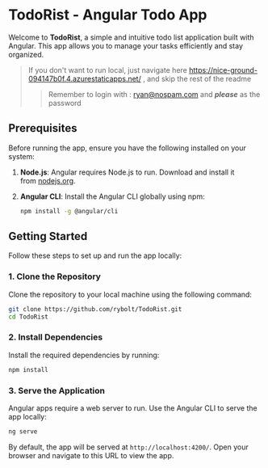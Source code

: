 TodoRist - Angular Todo App
===========================

Welcome to **TodoRist**, a simple and intuitive todo list application built with Angular. This app allows you to manage your tasks efficiently and stay organized.

> If you don't want to run local, just navigate here https://nice-ground-094147b0f.4.azurestaticapps.net/  , and skip the rest of the readme
> > Remember to login with : ryan@nospam.com and _**please**_ as the password

Prerequisites
-------------

Before running the app, ensure you have the following installed on your system:

1.  **Node.js**: Angular requires Node.js to run. Download and install it from [nodejs.org](https://nodejs.org/).

2.  **Angular CLI**: Install the Angular CLI globally using npm:

    ```bash
    npm install -g @angular/cli
    ```

Getting Started
---------------

Follow these steps to set up and run the app locally:

### 1\. Clone the Repository

Clone the repository to your local machine using the following command:

```bash
git clone https://github.com/rybolt/TodoRist.git
cd TodoRist
```

### 2\. Install Dependencies

Install the required dependencies by running:

```bash
npm install
```

### 3\. Serve the Application

Angular apps require a web server to run. Use the Angular CLI to serve the app locally:

```bash
ng serve
```

By default, the app will be served at `http://localhost:4200/`. Open your browser and navigate to this URL to view the app.


